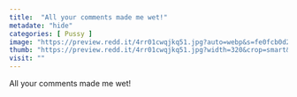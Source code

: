 ```yaml
---
title:  "All your comments made me wet!"
metadate: "hide"
categories: [ Pussy ]
image: "https://preview.redd.it/4rr01cwqjkq51.jpg?auto=webp&s=fe0fcb0d257cd9d40f57b5f883be578015ec15ff"
thumb: "https://preview.redd.it/4rr01cwqjkq51.jpg?width=320&crop=smart&auto=webp&s=3f017b56dfc914f3d3522b2f0d4af5e5dc4da63d"
visit: ""
---
```

All your comments made me wet!
